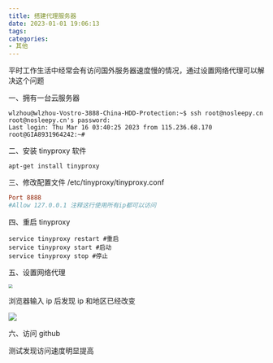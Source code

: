 ```yaml
---
title: 搭建代理服务器
date: 2023-01-01 19:06:13
tags:
categories:
- 其他
---
```


平时工作生活中经常会有访问国外服务器速度慢的情况，通过设置网络代理可以解决这个问题

一、拥有一台云服务器

```shell
wlzhou@wlzhou-Vostro-3888-China-HDD-Protection:~$ ssh root@nosleepy.cn
root@nosleepy.cn's password: 
Last login: Thu Mar 16 03:40:25 2023 from 115.236.68.170
root@GIA8931964242:~#
```

二、安装 tinyproxy 软件

```shell
apt-get install tinyproxy
```

三、修改配置文件 /etc/tinyproxy/tinyproxy.conf

```conf
Port 8888
#Allow 127.0.0.1 注释这行使用所有ip都可以访问
```

四、重启 tinyproxy

```shell
service tinyproxy restart #重启
service tinyproxy start #启动
service tinyproxy stop #停止
```

五、设置网络代理

<img src="https://cdn.jsdelivr.net/gh/nosleepy/picture@master/img/set_up_agent.png" style="zoom:50%;" />

浏览器输入 ip 后发现 ip 和地区已经改变

<img src="https://cdn.jsdelivr.net/gh/nosleepy/picture@master/img/local_ip.png" />

六、访问 github

测试发现访问速度明显提高
